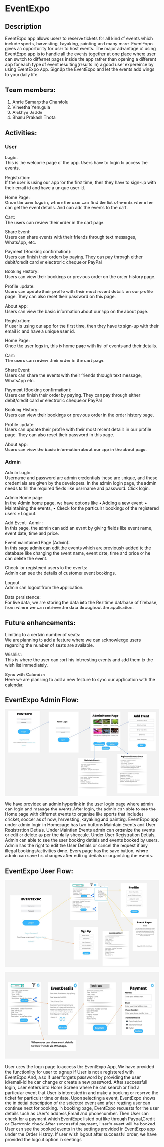 

# EventExpo
## Description
EventExpo app allows users to reserve tickets for all kind of events which include sports, harvesting, kayaking, painting and many more. EventExpo gives an opportunity for user to host events. The major advantage of using EventExpo app is to handle all the events together at one place where user can switch to differnet pages inside the app rather than opening a different app for each type of event resulting(results in) a good user expereince by using EventExpo App. SignUp the EventExpo and let the events add wings to your daily life. 

## Team members:
1. Annie Samarpitha Chandolu
2. Vineetha Yenugula
3. Alekhya Jaddu
4. Bhanu Prakash Thota

## Activities:
### User
Login:\
This is the welcome page of the app. Users have to login to access the events.

Registration:\
If the user is using our app for the first time, then they have to sign-up with their email id and have a unique user id.

Home Page:\
Once the user logs in, where the user can find the list of events where he can get the event details. And can add the events to the cart.

Cart:\
The users can review their order in the cart page.

Share Event:\
Users can share events with their friends through text messages, WhatsApp, etc.

Payment (Booking confirmation):\
Users can finish their orders by paying. They can pay through either debit/credit card or electronic cheque or PayPal.

Booking History:\
Users can view their bookings or previous order on the order history page.

Profile update:\
Users can update their profile with their most recent details on our profile page. They can also reset their password on this page.

About App:\
Users can view the basic information about our app on the about page.

Registration:\
If user is using our app for the first time, then they have to sign-up with their email id and have a unique user id.

Home Page:\
Once the user logs in, this is home page with list of events and their details.

Cart:\
The users can review their order in the cart page.

Share Event:\
Users can share the events with their friends through text message, WhatsApp etc.

Payment (Booking confirmation):\
Users can finish their order by paying. They can pay through either debit/credit card or electronic cheque or PayPal.

Booking History:\
Users can view their bookings or previous order in the order history page.

Profile update:\
Users can update their profile with their most recent details in our profile page. They can also reset their password in this page.

About App:\
Users can view the basic information about our app in the about page.

### Admin

Admin Login:\
Username and password are admin credentials these are unique, and these credentials are given by the developers. 
In the admin login page, the admin needs to fill the required fields like username and password.
Click login.

Admin Home page:\
In the Admin home page, we have options like 
•	Adding a new event, 
•	Maintaining the events, 
•	Check for the particular bookings of the registered users
•	Logout.

Add Event- Admin:\
In this page, the admin can add an event by giving fields like event name, event date, time and price.

Event maintained Page (Admin):\
In this page admin can edit the events which are previously added to the database like changing the event name, event date, time and price or he can delete the event.

Check for registered users to the events:\
Admin can see the details of customer event bookings.

Logout:\
Admin can logout from the application.

Data persistence: \
For live data, we are storing the data into the Realtime database of firebase, from where we can retrieve the data throughout the application. 
 
## Future enhancements:
Limiting to a certain number of seats:\
We are planning to add a feature where we can acknowledge users regarding the number of seats are available.

Wishlist:\
This is where the user can sort his interesting events and add them to the wish list immediately.

Sync with Calendar:\
Here we are planning to add a new feature to sync our application with the calendar.



## EventExpo Admin Flow:

![admin](https://github.com/annie0sc/event_expo/blob/master/expo_images/Admin_workflow.jpg?raw=true)

We have provided an admin hyperlink in the user login page where admin can login and manage the events.After login, the admin can able to see the Home page with differnet events to organise like sports that includes cricket, soccer as of now, harvesting, kayaking and painting.
EventExpo app under admin login in Homepage has two buttons Maintain Events and User Registration Detials.
Under Maintian Events admin can organize the events or edit or delete as per the daily shcedule.
Under User Registration Detials, Admin can able to see the user booking detials and events booked by users. Admin has the right to edit the User Detials or cancel the request if any illegal bookings/activities done.
Every page has the save button, where admin can save his changes after editing detials or organizing the events.

## EventExpo User Flow:

![user1](https://github.com/annie0sc/event_expo/blob/master/expo_images/User_page_flow.jpg?raw=true)

![user2](https://github.com/annie0sc/event_expo/blob/master/expo_images/user_Flow.jpg?raw=true)

User uses the login page to access the EventExpo App, We have provided the functionlity for user to signup if User is not a registered with EventExpo.And, also if user 
forgets password by providing the user id/email-id he can change or create a new password.
After successfull login, User enters into Home Screen where he can search or find a particular event that User is interested in and make a booking or reserve the ticket for particular time or date.
Upon selecting a event, EventExpo shows the in detial description of the selected event and after reading user can continue next for booking.
In booking page, EventExpo requests for the user details such as User's address,Email and phonenumber. Then User can check for a payment which EventExpo listed out
like through Paypal,Credit or Electronic check.After successful payment, User's event will be booked.
User can see the booked events in the settings provided in EventExpo app under the Order Histroy.
If user wish logout after successful order, we have provided the logout option in seetings.


